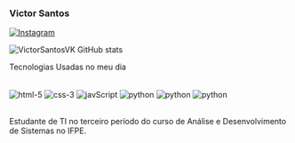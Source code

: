 ### Victor Santos 

[![Instagram](https://img.shields.io/badge/Instagram-E4405F?style=for-the-badge&logo=instagram&logoColor=white)](https://www.instagram.com/victorsx10/)

![VictorSantosVK GitHub stats](https://github-readme-stats.vercel.app/api?username=VictorSantosVK&show_icons=true&theme=dark)



Tecnologias Usadas no meu dia

<div style="display:inline_block>"></br>
<img align="center"  alt="html-5" src="https://img.shields.io/badge/HTML5-E34F26?style=for-the-badge&logo=html5&logoColor=white">
<img align="center"  alt="css-3" src="https://img.shields.io/badge/CSS3-1572B6?style=for-the-badge&logo=css3&logoColor=white">
<img align="center"  alt="javScript" src="https://img.shields.io/badge/JavaScript-323330?style=for-the-badge&logo=javascript&logoColor=F7DF1E">
<img align="center"  alt="python" src="https://img.shields.io/badge/Node.js-43853D?style=for-the-badge&logo=node.js&logoColor=white">
<img align="center"  alt="python" src="https://img.shields.io/badge/Python-14354C?style=for-the-badge&logo=python&logoColor=white">
<img align="center"  alt="python" src="https://img.shields.io/badge/React-20232A?style=for-the-badge&logo=react&logoColor=61DAFB">

</div></br>

Estudante de TI no terceiro período do curso de Análise e Desenvolvimento de Sistemas no IFPE.
